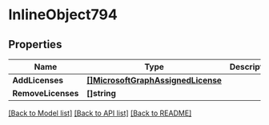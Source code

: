# InlineObject794

## Properties

Name | Type | Description | Notes
------------ | ------------- | ------------- | -------------
**AddLicenses** | [**[]MicrosoftGraphAssignedLicense**](microsoft.graph.assignedLicense.md) |  | [optional] 
**RemoveLicenses** | **[]string** |  | [optional] 

[[Back to Model list]](../README.md#documentation-for-models) [[Back to API list]](../README.md#documentation-for-api-endpoints) [[Back to README]](../README.md)


